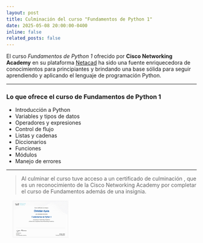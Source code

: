 ```yaml
---
layout: post
title: Culminación del curso "Fundamentos de Python 1"
date: 2025-05-08 20:00:00-0400
inline: false
related_posts: false
---
```


El curso *Fundamentos de Python 1* ofrecido por **Cisco Networking Academy** en su plataforma <a href = "https://www.netacad.com/es/courses/python-essentials-1?courseLang=es-XL"> Netacad</a> ha sido una fuente enriquecedora de conocimientos para principiantes y brindando una base sólida para seguir aprendiendo y aplicando el lenguaje de programación Python.

---
### Lo que ofrece el curso de Fundamentos de Python 1
<ul>
    <li>Introducción a Python</li>
    <li>Variables y tipos de datos</li>
    <li>Operadores y expresiones</li>
    <li>Control de flujo</li>
    <li>Listas y cadenas</li>
    <li>Diccionarios</li>
    <li>Funciones</li>
    <li>Módulos</li>
    <li>Manejo de errores</li>
</ul>

---
> Al culminar el curso tuve acceso a un certificado de culminación , que es un reconocimiento de la Cisco Networking Academy por completar el curso de Fundamentos además de una insignia.

<img src="/assets/img/certificado_python_christian_ayala.jpg" alt="Skirk" class="img-fluid z-depth-1 rounded float-right" style="max-width: 30%; margin-left: 15px; margin-bottom: 15px;">
